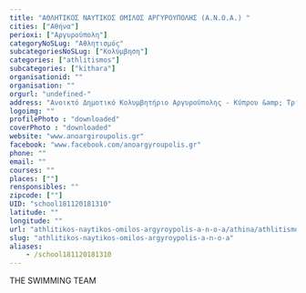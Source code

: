 ```yaml
---
title: "ΑΘΛΗΤΙΚΟΣ ΝΑΥΤΙΚΟΣ ΟΜΙΛΟΣ ΑΡΓΥΡΟΥΠΟΛΗΣ (A.Ν.Ο.Α.) "
cities: ["Αθήνα"]
perioxi: ["Αργυρούπολη"]
categoryNoSLug: "Αθλητισμός"
subcategoriesNoSLug: ["Κολύμβηση"]
categories: ["athlitismos"]
subcategories: ["kithara"]
organisationid: ""
organisation: ""
orgurl: "undefined-"
address: "Ανοικτό Δημοτικό Κολυμβητήριο Αργυρούπολης - Κύπρου &amp; Τριπόλεως 1, 16451 Argyroupolis, Attiki, Greece"
logoimg: ""
profilePhoto : "downloaded"
coverPhoto : "downloaded"
website: "www.anoargiroupolis.gr"
facebook: "www.facebook.com/anoargyroupolis.gr"
phone: ""
email: ""
courses: ""
places: [""]
rensponsibles: ""
zipcode: [""]
UID: "school181120181310"
latitude: ""
longitude: ""
url: "athlitikos-naytikos-omilos-argyroypolis-a-n-o-a/athina/athlitismos/kithara"
slug: "athlitikos-naytikos-omilos-argyroypolis-a-n-o-a"
aliases:
    - /school181120181310
---
```



THE SWIMMING TEAM

